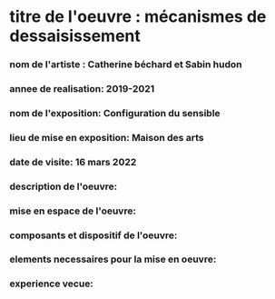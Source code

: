 # titre de l'oeuvre : mécanismes de dessaisissement
### nom de l'artiste : Catherine béchard et Sabin hudon
### annee de realisation: 2019-2021
### nom de l'exposition: Configuration du sensible
### lieu de mise en exposition: Maison des arts
### date de visite: 16 mars 2022 

### description de l'oeuvre:


### mise en espace de l'oeuvre:


### composants et dispositif de l'oeuvre:


### elements necessaires pour la mise en oeuvre:


### experience vecue:

